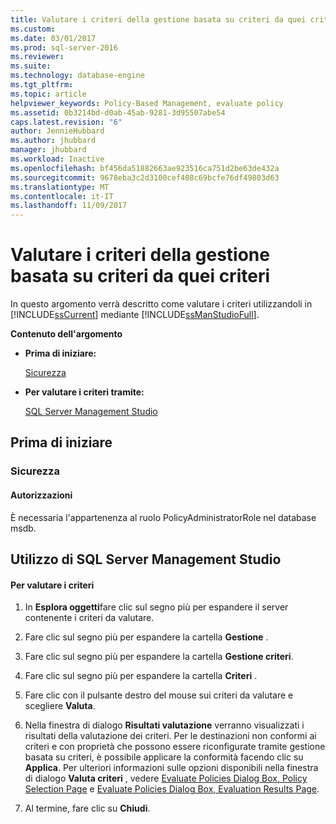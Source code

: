 ```yaml
---
title: Valutare i criteri della gestione basata su criteri da quei criteri | Microsoft Docs
ms.custom: 
ms.date: 03/01/2017
ms.prod: sql-server-2016
ms.reviewer: 
ms.suite: 
ms.technology: database-engine
ms.tgt_pltfrm: 
ms.topic: article
helpviewer_keywords: Policy-Based Management, evaluate policy
ms.assetid: 0b3214bd-d0ab-45ab-9281-3d95507abe54
caps.latest.revision: "6"
author: JennieHubbard
ms.author: jhubbard
manager: jhubbard
ms.workload: Inactive
ms.openlocfilehash: bf456da51882663ae923516ca751d2be63de432a
ms.sourcegitcommit: 9678eba3c2d3100cef408c69bcfe76df49803d63
ms.translationtype: MT
ms.contentlocale: it-IT
ms.lasthandoff: 11/09/2017
---
```

# <a name="evaluate-a-policy-based-management-policy-from-that-policy"></a>Valutare i criteri della gestione basata su criteri da quei criteri
  In questo argomento verrà descritto come valutare i criteri utilizzandoli in [!INCLUDE[ssCurrent](../../includes/sscurrent-md.md)] mediante [!INCLUDE[ssManStudioFull](../../includes/ssmanstudiofull-md.md)].  
  
 **Contenuto dell'argomento**  
  
-   **Prima di iniziare:**  
  
     [Sicurezza](#Security)  
  
-   **Per valutare i criteri tramite:**  
  
     [SQL Server Management Studio](#SSMSProcedure)  
  
##  <a name="BeforeYouBegin"></a> Prima di iniziare  
  
###  <a name="Security"></a> Sicurezza  
  
####  <a name="Permissions"></a> Autorizzazioni  
 È necessaria l'appartenenza al ruolo PolicyAdministratorRole nel database msdb.  
  
##  <a name="SSMSProcedure"></a> Utilizzo di SQL Server Management Studio  
  
#### <a name="to-evaluate-a-policy"></a>Per valutare i criteri  
  
1.  In **Esplora oggetti**fare clic sul segno più per espandere il server contenente i criteri da valutare.  
  
2.  Fare clic sul segno più per espandere la cartella **Gestione** .  
  
3.  Fare clic sul segno più per espandere la cartella **Gestione criteri**.  
  
4.  Fare clic sul segno più per espandere la cartella **Criteri** .  
  
5.  Fare clic con il pulsante destro del mouse sui criteri da valutare e scegliere **Valuta**.  
  
6.  Nella finestra di dialogo **Risultati valutazione**  verranno visualizzati i risultati della valutazione dei criteri. Per le destinazioni non conformi ai criteri e con proprietà che possono essere riconfigurate tramite gestione basata su criteri, è possibile applicare la conformità facendo clic su **Applica**. Per ulteriori informazioni sulle opzioni disponibili nella finestra di dialogo **Valuta criteri** , vedere [Evaluate Policies Dialog Box, Policy Selection Page](../../relational-databases/policy-based-management/evaluate-policies-dialog-box-policy-selection-page.md) e [Evaluate Policies Dialog Box, Evaluation Results Page](../../relational-databases/policy-based-management/evaluate-policies-dialog-box-evaluation-results-page.md).  
  
7.  Al termine, fare clic su **Chiudi**.  
  
  
